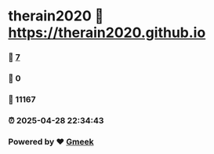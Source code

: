 # therain2020 :link: https://therain2020.github.io 
### :page_facing_up: [7](https://therain2020.github.io/tag.html) 
### :speech_balloon: 0 
### :hibiscus: 11167 
### :alarm_clock: 2025-04-28 22:34:43 
### Powered by :heart: [Gmeek](https://github.com/Meekdai/Gmeek)
